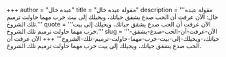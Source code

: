 +++
author = "عبده خال"
title = "مقولة عبده خال"
description = '''مقولة عبده خال: الآن عرفت أن الحب صدع يشقق حياتك، ويحيلك إلى بيت خرب مهما حاولت ترميم تلك الشروخ.'''
quote = '''الآن عرفت أن الحب صدع يشقق حياتك، ويحيلك إلى بيت خرب مهما حاولت ترميم تلك الشروخ.'''
slug = '''الآن-عرفت-أن-الحب-صدع-يشقق-حياتك،-ويحيلك-إلى-بيت-خرب-مهما-حاولت-ترميم-تلك-الشروخ'''
+++
الآن عرفت أن الحب صدع يشقق حياتك، ويحيلك إلى بيت خرب مهما حاولت ترميم تلك الشروخ.
